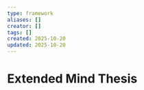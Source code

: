 ```yaml
---
type: framework
aliases: []
creator: []
tags: []
created: 2025-10-20
updated: 2025-10-20
---
```


# Extended Mind Thesis


